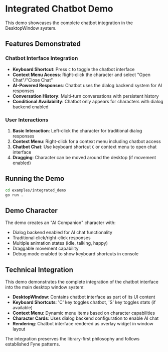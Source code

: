 # Integrated Chatbot Demo

This demo showcases the complete chatbot integration in the DesktopWindow system.

## Features Demonstrated

### Chatbot Interface Integration
- **Keyboard Shortcut**: Press `C` to toggle the chatbot interface
- **Context Menu Access**: Right-click the character and select "Open Chat"/"Close Chat"
- **AI-Powered Responses**: Chatbot uses the dialog backend system for AI responses
- **Conversation History**: Multi-turn conversations with persistent history
- **Conditional Availability**: Chatbot only appears for characters with dialog backend enabled

### User Interactions
1. **Basic Interaction**: Left-click the character for traditional dialog responses
2. **Context Menu**: Right-click for a context menu including chatbot access
3. **Chatbot Chat**: Use keyboard shortcut `C` or context menu to open chat interface
4. **Dragging**: Character can be moved around the desktop (if movement enabled)

## Running the Demo

```bash
cd examples/integrated_demo
go run .
```

## Demo Character

The demo creates an "AI Companion" character with:
- Dialog backend enabled for AI chat functionality
- Traditional click/right-click responses
- Multiple animation states (idle, talking, happy)
- Draggable movement capability
- Debug mode enabled to show keyboard shortcuts in console

## Technical Integration

This demo demonstrates the complete integration of the chatbot interface into the main desktop window system:

- **DesktopWindow**: Contains chatbot interface as part of its UI content
- **Keyboard Shortcuts**: 'C' key toggles chatbot, 'S' key toggles stats (if available)
- **Context Menu**: Dynamic menu items based on character capabilities
- **Character Cards**: Uses dialog backend configuration to enable AI chat
- **Rendering**: Chatbot interface rendered as overlay widget in window layout

The integration preserves the library-first philosophy and follows established Fyne patterns.
